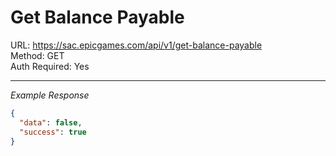 # Get Balance Payable

URL: https://sac.epicgames.com/api/v1/get-balance-payable \
Method: GET \
Auth Required: Yes

---

_Example Response_

```json
{
  "data": false,
  "success": true
}
```
